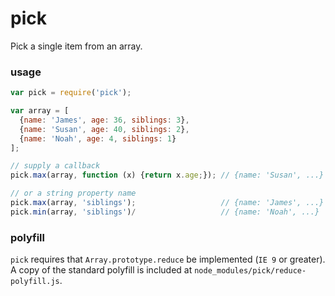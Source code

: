# pick
Pick a single item from an array.

### usage

```javascript
var pick = require('pick');

var array = [
  {name: 'James', age: 36, siblings: 3},
  {name: 'Susan', age: 40, siblings: 2},
  {name: 'Noah', age: 4, siblings: 1}
];

// supply a callback
pick.max(array, function (x) {return x.age;}); // {name: 'Susan', ...}

// or a string property name
pick.max(array, 'siblings');                   // {name: 'James', ...}
pick.min(array, 'siblings')/                   // {name: 'Noah', ...}
```

### polyfill

`pick` requires that `Array.prototype.reduce` be implemented (`IE 9` or greater).
A copy of the standard polyfill is included at `node_modules/pick/reduce-polyfill.js`.